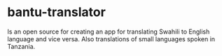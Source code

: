 # bantu-translator

Is an open source for creating an app for translating Swahili to English language and vice versa. 
Also translations of small languages spoken in Tanzania.
